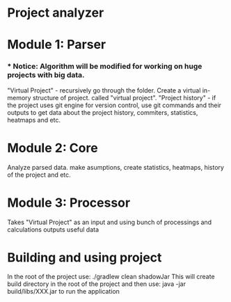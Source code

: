 # Project analyzer

# Module 1: Parser
### * Notice: Algorithm will be modified for working on huge projects with big data.

"Virtual Project" - recursively go through the folder. Create a virtual in-memory structure of project.  called "virtual project".
"Project history" - if the project uses git engine for version control, use git commands and their outputs to get data about the project history, commiters, statistics, heatmaps and etc.

# Module 2: Core

Analyze parsed data. make asumptions, create statistics, heatmaps, history of the project and etc.

# Module 3: Processor

Takes "Virtual Project" as an input and using bunch of processings and calculations outputs useful data


# Building and using project
In the root of the project use: ./gradlew clean shadowJar
This will create build directory in the root of the project and then use:
java -jar build/libs/XXX.jar to run the application

